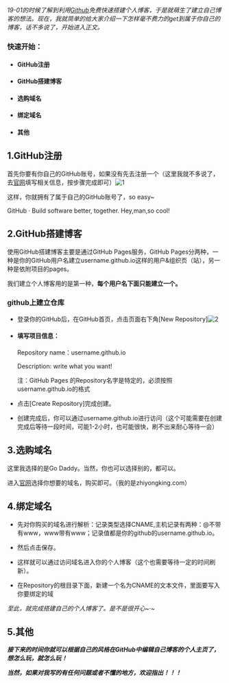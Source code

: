 *19-01的时候了解到利用[Github](https://github.com/)免费快速搭建个人博客，于是就萌生了建立自己博客的想法。现在，我就简单的给大家介绍一下怎样毫不费力的get到属于你自己的博客，话不多说了，开始进入正文。*

### **快速开始：**

- #### GitHub注册

- #### GitHub搭建博客

- #### 选购域名

- #### 绑定域名

- #### 其他



## 1.GitHub注册

首先你要有你自己的GitHub账号，如果没有先去注册一个（这里我就不多说了，去[官网](https://github.com/)填写相关信息，按步骤完成即可）![1](C:\Users\King\zhiyongking.github.io\img\1.PNG)

这样，你就拥有了属于自己的GitHub账号了，so easy~

GitHub · Build software better, together.   Hey,man,so cool!

## 2.GitHub搭建博客

使用GitHub搭建博客主要是通过GitHub Pages服务，GitHub Pages分两种，一种是你的GitHub用户名建立username.github.io这样的用户&组织页（站），另一种是依附项目的pages。

我们建立个人博客用的是第一种，**每个用户名下面只能建立一个。**

### **github上建立仓库**

- 登录你的GitHub后，在GitHub首页，点击页面右下角[New Repository]![2](C:\Users\King\zhiyongking.github.io\img\2.PNG)

- #### 填写项目信息：

  Repository name：username.github.io

  Description: write what you want!

  注：GitHub Pages 的Repository名字是特定的，必须按照username.github.io的格式

- 点击[Create Repository]完成创建。

- 创建完成后，你可以通过username.github.io进行访问（这个可能需要在创建完成后等待一段时间，可能1-2小时，也可能很快，刷不出来耐心等待一会）



## 3.选购域名

这里我选择的是Go Daddy。当然，你也可以选择别的，都可以。

进入[官网](https://sg.godaddy.com)选择你想要的域名，购买即可。（我的是zhiyongking.com）

## 4.绑定域名

- 先对你购买的域名进行解析：记录类型选择CNAME,主机记录有两种：@不带有www，www带有www；记录值都是你的github的username.github.io。

- 然后点击保存。

- 这样就可以通过访问域名进入你的个人博客（这个也需要等待一定的时间刷新）。

- 在Repository的根目录下面，新建一个名为CNAME的文本文件，里面要写入你要绑定的域

  

  

*至此，就完成搭建自己的个人博客了。是不是很开心~·~*

## 5.其他

***接下来的时间你就可以根据自己的风格在GitHub中编辑自己博客的个人主页了，想怎么玩，就怎么玩！***

***当然，如果对我写的有任何问题或者不懂的地方，欢迎指出！！！***